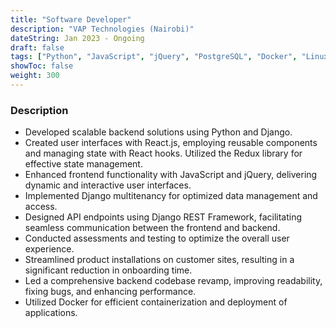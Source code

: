 ```yaml
---
title: "Software Developer"
description: "VAP Technologies (Nairobi)"
dateString: Jan 2023 - Ongoing
draft: false
tags: ["Python", "JavaScript", "jQuery", "PostgreSQL", "Docker", "Linux", "Django", "Reactjs", "Django REST Framework", "Git", "Redux"]
showToc: false
weight: 300
--- 
```


### Description

- Developed scalable backend solutions using Python and Django.
- Created user interfaces with React.js, employing reusable components and managing state with React hooks. Utilized the Redux library for effective state management.
- Enhanced frontend functionality with JavaScript and jQuery, delivering dynamic and interactive user interfaces.
- Implemented Django multitenancy for optimized data management and access.
- Designed API endpoints using Django REST Framework, facilitating seamless communication between the frontend and backend.
- Conducted assessments and testing to optimize the overall user experience.
- Streamlined product installations on customer sites, resulting in a significant reduction in onboarding time.
- Led a comprehensive backend codebase revamp, improving readability, fixing bugs, and enhancing performance.
- Utilized Docker for efficient containerization and deployment of applications.

